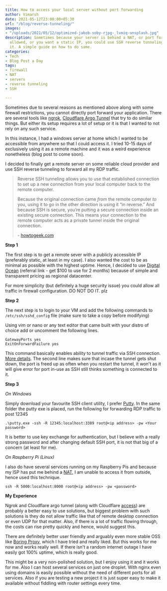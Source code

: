 ```yaml
---
title: How to access your local server without port forwarding
author: Vimarsh
date: 2021-05-12T23:00:00+05:30
url: "/blog/reverse-tunneling/"
images:
- "/uploads/2021/05/12/optimized-jakob-soby-rjpg-_lvmiq-unsplash.jpg"
description: Sometimes because your server is behind a NAT, or port forwarding not
  allowed, or you want a static IP, you could use SSH reverse tunneling to access
  it. A simple guide on how to do same.
categories:
- Tech
- Blog Post a Day
tags:
- firewall
- NAT
- servers
- reverse tunneling
- SSH

---
```

Sometimes due to several reasons as mentioned above along with some firewall restrictions, you cannot directly port forward your application. There are several tools like [ngrok](https://ngrok.com/), [Cloudflare Argo Tunnel](https://www.cloudflare.com/en-in/products/argo-tunnel/) that try to do similar things. But either its setup requires a lot of setup or it is that I wanted to not rely on any such service.

In this instance, I had a windows server at home which I wanted to be accessible from anywhere so that I could access it. I tried 10-15 days of exclusively using it as a remote machine and it was a weird experience nonetheless (blog post to come soon).

I decided to finally get a remote server on some reliable cloud provider and use SSH reverse tunneling to forward all my RDP traffic.

> Reverse SSH tunneling allows you to use that established connection to set up a new connection from your local computer back to the remote computer.
>
> Because the original connection came _from_ the remote computer _to_ you, using it to go in the other direction is using it “in reverse.” And because SSH is secure, you’re putting a secure connection inside an existing secure connection. This means your connection to the remote computer acts as a private tunnel inside the original connection.
>
> \- [howtogeek.com](https://www.howtogeek.com/428413/what-is-reverse-ssh-tunneling-and-how-to-use-it/ "Howtogeek link on the topic")

**Step 1**

The first step is to get a remote sever with a publicly accessible IP (preferably static, at least in my case). I also wanted the cost to be as minimal as possible with the highest uptime. Hence, I decided to use [Digital Ocean](https://m.do.co/c/32b907edbd54 "Digital Ocean") (referral link - get $100 to use for 2 months) because of simple and transparent pricing as regional datacenter.

For more simplicity (but definitely a huge security issue) you could allow all traffic in firewall configuration. DO NOT DO IT. plz

**Step 2**

The next step is to login to your VM and add the following commands to `/etc/ssh/sshd_config` file (make sure to take a copy before modifying)

Using vim or nano or any text editor that came built with your distro of choice add or uncomment the following lines.

    GatewayPorts yes
    ExitOnForwardFailure yes

This command basically enables ability to tunnel traffic via SSH connection. [More details](https://www.ssh.com/academy/ssh/tunneling/example). The second line makes sure that incase the tunnel gets shut down, the port is freed up as often when you restart the tunnel, it won't as it will give error for port in-use as SSH still thinks something is connected to it.

**Step 3**

_On Windows_

Simply download your favourite SSH client utility, I prefer [Putty](https://www.putty.org/ "Putty"). In the same folder the putty exe is placed, run the following for forwarding RDP traffic to post 12345

    .\putty.exe -ssh -R 12345:localhost:3389 root@<ip address> -pw <Your password>

It is better to use key exchange for authentication, but I believe with a really strong password and after changing default SSH port, it is not that big of a concern (at least for me).

_On Raspberry Pi (Linux)_

I also do have several services running on my Raspberry Pis and because my ISP has put me behind a [NAT](https://en.wikipedia.org/wiki/Network_address_translation "Wikipedia Page for NAT"), I am unable to access it from outside, hence used this technique.

    ssh -R 5000:localhost:8000 root@<ip address> -pw <password>

**My Experience**

Ngrok and Cloudflare argo tunnel (along with Cloudflare [access](https://www.cloudflare.com/en-in/teams/access/)) are probably a better easy to use solutions, but biggest problem with such solutions is they do not allow traffic like that of remote desktop connection or even UDP for that matter. Also, if there is a lot of traffic flowing through, the costs can rise pretty quickly and hence, would suggest this.

There are definitely better user friendly and arguably even more stable OSS like [Boring Proxy](https://github.com/boringproxy/boringproxy "Boring Proxy Github"), which I have tried and really liked. But this works for me now and works really well. If there isn't a random internet outage I have easily got 100% uptime, which is really good.

This might be a very non-polished solution, but I enjoy using it and it works for me. Also I can host several services on just one droplet. With nginx even using domains is easily possible without the need of different ports for all services. Also if you are testing a new project it is just super easy to make it available without fiddling with router settings every time.